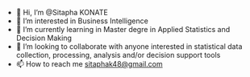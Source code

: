 - 👋 Hi, I’m @Sitapha KONATE
- 👀 I’m interested in Business Intelligence
- 🌱 I’m currently learning in Master degre in Applied Statistics and Decision Making
- 💞️ I’m looking to collaborate with anyone interested in statistical data collection, processing, analysis and/or decision support tools
- 📫 How to reach me sitaphak48@gmail.com

<!---
Sitaphaa/Sitaphaa is a ✨ special ✨ repository because its `README.md` (this file) appears on your GitHub profile.
You can click the Preview link to take a look at your changes.
--->
